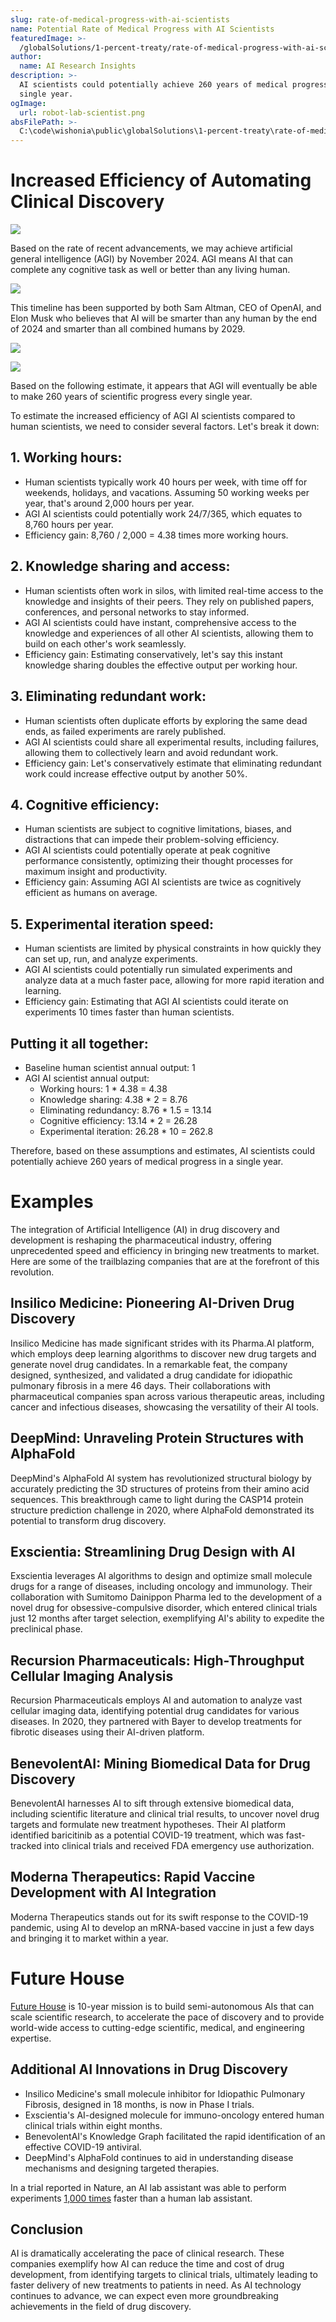 ```yaml
---
slug: rate-of-medical-progress-with-ai-scientists
name: Potential Rate of Medical Progress with AI Scientists
featuredImage: >-
  /globalSolutions/1-percent-treaty/rate-of-medical-progress-with-ai-scientists.jpg
author:
  name: AI Research Insights
description: >-
  AI scientists could potentially achieve 260 years of medical progress in a
  single year.
ogImage:
  url: robot-lab-scientist.png
absFilePath: >-
  C:\code\wishonia\public\globalSolutions\1-percent-treaty\rate-of-medical-progress-with-ai-scientists.md
---
```

# Increased Efficiency of Automating Clinical Discovery

![](robot-lab-scientist.png)

Based on the rate of recent advancements, we may achieve artificial general intelligence (AGI) by November 2024. AGI means AI that can complete any cognitive task as well or better than any living human.

[![](globalSolutions/1-percent-treaty/agi-progress-projection.pngreaty/agi-progress-projection.png)](https://www.reddit.com/r/singularity/comments/1bf3kqf/alans_conservative_countdown_plot_predicts_agi_by/)

This timeline has been supported by both Sam Altman, CEO of OpenAI, and Elon Musk who believes that AI will be smarter than any human by the end of 2024 and smarter than all combined humans by 2029.

![](elon-agi-tweet.png)

![](sam-altman-agi-tweet.png)

Based on the following estimate, it appears that AGI will eventually be able to make 260 years of scientific progress every single year.

To estimate the increased efficiency of AGI AI scientists compared to human scientists, we need to consider several factors. Let's break it down:

## 1. Working hours:

- Human scientists typically work 40 hours per week, with time off for weekends, holidays, and vacations. Assuming 50 working weeks per year, that's around 2,000 hours per year.
- AGI AI scientists could potentially work 24/7/365, which equates to 8,760 hours per year.
- Efficiency gain: 8,760 / 2,000 = 4.38 times more working hours.

## 2. Knowledge sharing and access:

- Human scientists often work in silos, with limited real-time access to the knowledge and insights of their peers. They rely on published papers, conferences, and personal networks to stay informed.
- AGI AI scientists could have instant, comprehensive access to the knowledge and experiences of all other AI scientists, allowing them to build on each other's work seamlessly.
- Efficiency gain: Estimating conservatively, let's say this instant knowledge sharing doubles the effective output per working hour.

## 3. Eliminating redundant work:

- Human scientists often duplicate efforts by exploring the same dead ends, as failed experiments are rarely published.
- AGI AI scientists could share all experimental results, including failures, allowing them to collectively learn and avoid redundant work.
- Efficiency gain: Let's conservatively estimate that eliminating redundant work could increase effective output by another 50%.

## 4. Cognitive efficiency:

- Human scientists are subject to cognitive limitations, biases, and distractions that can impede their problem-solving efficiency.
- AGI AI scientists could potentially operate at peak cognitive performance consistently, optimizing their thought processes for maximum insight and productivity.
- Efficiency gain: Assuming AGI AI scientists are twice as cognitively efficient as humans on average.

## 5. Experimental iteration speed:

- Human scientists are limited by physical constraints in how quickly they can set up, run, and analyze experiments.
- AGI AI scientists could potentially run simulated experiments and analyze data at a much faster pace, allowing for more rapid iteration and learning.
- Efficiency gain: Estimating that AGI AI scientists could iterate on experiments 10 times faster than human scientists.

## Putting it all together:

- Baseline human scientist annual output: 1
- AGI AI scientist annual output:
  - Working hours: 1 * 4.38 = 4.38
  - Knowledge sharing: 4.38 * 2 = 8.76
  - Eliminating redundancy: 8.76 * 1.5 = 13.14
  - Cognitive efficiency: 13.14 * 2 = 26.28
  - Experimental iteration: 26.28 * 10 = 262.8

Therefore, based on these assumptions and estimates,
AI scientists could potentially achieve 260 years of medical progress in a single year.



# Examples

The integration of Artificial Intelligence (AI) in drug discovery and development is reshaping the pharmaceutical industry, offering unprecedented speed and efficiency in bringing new treatments to market. Here are some of the trailblazing companies that are at the forefront of this revolution.

## Insilico Medicine: Pioneering AI-Driven Drug Discovery

Insilico Medicine has made significant strides with its Pharma.AI platform, which employs deep learning algorithms to discover new drug targets and generate novel drug candidates. In a remarkable feat, the company designed, synthesized, and validated a drug candidate for idiopathic pulmonary fibrosis in a mere 46 days. Their collaborations with pharmaceutical companies span across various therapeutic areas, including cancer and infectious diseases, showcasing the versatility of their AI tools.

## DeepMind: Unraveling Protein Structures with AlphaFold

DeepMind's AlphaFold AI system has revolutionized structural biology by accurately predicting the 3D structures of proteins from their amino acid sequences. This breakthrough came to light during the CASP14 protein structure prediction challenge in 2020, where AlphaFold demonstrated its potential to transform drug discovery.

## Exscientia: Streamlining Drug Design with AI

Exscientia leverages AI algorithms to design and optimize small molecule drugs for a range of diseases, including oncology and immunology. Their collaboration with Sumitomo Dainippon Pharma led to the development of a novel drug for obsessive-compulsive disorder, which entered clinical trials just 12 months after target selection, exemplifying AI's ability to expedite the preclinical phase.

## Recursion Pharmaceuticals: High-Throughput Cellular Imaging Analysis

Recursion Pharmaceuticals employs AI and automation to analyze vast cellular imaging data, identifying potential drug candidates for various diseases. In 2020, they partnered with Bayer to develop treatments for fibrotic diseases using their AI-driven platform.

## BenevolentAI: Mining Biomedical Data for Drug Discovery

BenevolentAI harnesses AI to sift through extensive biomedical data, including scientific literature and clinical trial results, to uncover novel drug targets and formulate new treatment hypotheses. Their AI platform identified baricitinib as a potential COVID-19 treatment, which was fast-tracked into clinical trials and received FDA emergency use authorization.

## Moderna Therapeutics: Rapid Vaccine Development with AI Integration

Moderna Therapeutics stands out for its swift response to the COVID-19 pandemic, using AI to develop an mRNA-based vaccine in just a few days and bringing it to market within a year.

# Future House

[Future House](https://www.futurehouse.org/) is 10-year mission is to build semi-autonomous AIs that can scale scientific research, to accelerate the pace of discovery and to provide world-wide access to cutting-edge scientific, medical, and engineering expertise.


## Additional AI Innovations in Drug Discovery

- Insilico Medicine's small molecule inhibitor for Idiopathic Pulmonary Fibrosis, designed in 18 months, is now in Phase I trials.
- Exscientia's AI-designed molecule for immuno-oncology entered human clinical trials within eight months.
- BenevolentAI's Knowledge Graph facilitated the rapid identification of an effective COVID-19 antiviral.
- DeepMind's AlphaFold continues to aid in understanding disease mechanisms and designing targeted therapies.

In a trial reported in Nature, an AI lab assistant was able to perform experiments [1,000 times](https://www.theverge.com/21317052/mobile-autonomous-robot-lab-assistant-research-speed) faster than a human lab assistant.

## Conclusion

AI is dramatically accelerating the pace of clinical research. These companies exemplify how AI can reduce the time and cost of drug development, from identifying targets to clinical trials, ultimately leading to faster delivery of new treatments to patients in need. As AI technology continues to advance, we can expect even more groundbreaking achievements in the field of drug discovery.
